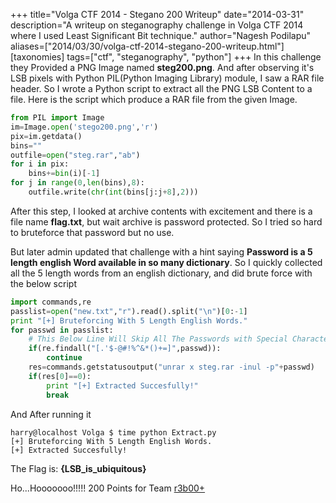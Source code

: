 +++
title="Volga CTF 2014 - Stegano 200 Writeup"
date="2014-03-31"
description="A writeup on steganography challenge in Volga CTF 2014 where I used Least Significant Bit technique."
author="Nagesh Podilapu"
aliases=["2014/03/30/volga-ctf-2014-stegano-200-writeup.html"]
[taxonomies]
tags=["ctf", "steganography", "python"]
+++
In this challenge they Provided a PNG Image named **steg200.png**. And after observing it's LSB pixels with Python PIL(Python Imaging Library) module, I saw a RAR file header. So I wrote a Python script to extract all the PNG LSB Content to a file. Here is the script which produce a RAR file from the given Image.

```python
from PIL import Image
im=Image.open('stego200.png','r')
pix=im.getdata()
bins=""
outfile=open("steg.rar","ab")
for i in pix:
    bins+=bin(i)[-1]
for j in range(0,len(bins),8):
    outfile.write(chr(int(bins[j:j+8],2)))
```

After this step, I looked at archive contents with excitement and there is a file name **flag.txt**, but wait archive is password protected. So I tried so hard to bruteforce that password but no use.

But later admin updated that challenge with a hint saying **Password is a 5 length english Word available in so many dictionary**. So I quickly collected all the 5 length words from an english dictionary, and did brute force with the below script

```python
import commands,re
passlist=open("new.txt","r").read().split("\n")[0:-1]
print "[+] Bruteforcing With 5 Length English Words."
for passwd in passlist:
    # This Below Line Will Skip All The Passwords with Special Characters in it Because We don't need Special Charactes in out password.
    if(re.findall("[.'$-@#!%^&*()+=]",passwd)):
        continue
    res=commands.getstatusoutput("unrar x steg.rar -inul -p"+passwd)
    if(res[0]==0):
        print "[+] Extracted Succesfully!"
        break
```

And After running it
```
harry@localhost Volga $ time python Extract.py
[+] Bruteforcing With 5 Length English Words.
[+] Extracted Succesfully!
```

The Flag is: **{LSB_is_ubiquitous}**

Ho...Hooooooo!!!!! 200 Points for Team [r3b00+](https://ctftime.org/team/4882)
